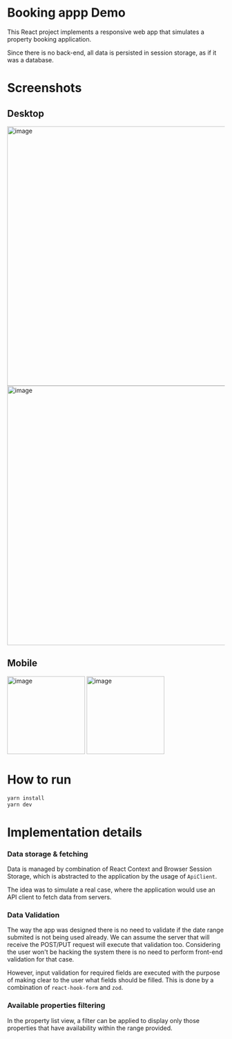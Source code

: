 # Booking appp Demo

This React project implements a responsive web app that simulates a property booking application.

Since there is no back-end, all data is persisted in session storage, as if it was a database.

# Screenshots

## Desktop

<img width="600" alt="image" src="https://github.com/fneiva2006/booking-app-demo/assets/21023652/0ad25696-ef20-488e-b441-4b8be7dab3ef">
<img width="600" alt="image" src="https://github.com/fneiva2006/booking-app-demo/assets/21023652/24f976e4-1542-4fe2-af44-8b617f67e2e3">


## Mobile

<img width="180" alt="image" src="https://github.com/fneiva2006/booking-app-demo/assets/21023652/db5fdcdf-5a3c-4901-9f66-f3d3eebc2cb6">
<img width="180" alt="image" src="https://github.com/fneiva2006/booking-app-demo/assets/21023652/11233962-a8ee-41e1-a423-f763fa112ff1">


# How to run

```sh
yarn install
yarn dev
```

# Implementation details

### Data storage & fetching

Data is managed by combination of React Context and Browser Session Storage, which is abstracted to the application by the usage of `ApiClient`.

The idea was to simulate a real case, where the application would use an API client to fetch data from servers.

### Data Validation

The way the app was designed there is no need to validate if the date range submited is not being used already. We can assume the server that will receive
the POST/PUT request will execute that validation too. Considering the user won't be hacking the system there is no need to perform front-end validation
for that case.

However, input validation for required fields are executed with the purpose of making clear to the user what fields should be filled. This is done by a combination
of `react-hook-form` and `zod`.

### Available properties filtering

In the property list view, a filter can be applied to display only those properties that have availability within the range provided.
